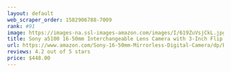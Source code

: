 ```yaml
---
layout: default 
﻿web_scraper_order: 1582906788-7009
rank: #91
image: https://images-na.ssl-images-amazon.com/images/I/619ZuVsjCkL.jpg
title: Sony a5100 16-50mm Interchangeable Lens Camera with 3-Inch Flip Up LCD (Black)
url: https://www.amazon.com/Sony-16-50mm-Mirrorless-Digital-Camera/dp/B00MHPAFAG/ref=zg_mw_photo_91?_encoding=UTF8&psc=1&refRID=QT7YX3MAVBS9YT2R1GA7
reviews: 4.2 out of 5 stars
price: $448.00 
---
```

